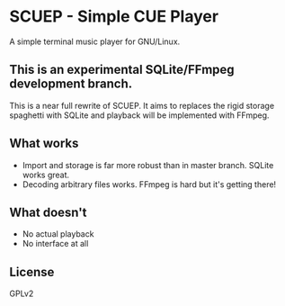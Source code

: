 # SCUEP - Simple CUE Player
A simple terminal music player for GNU/Linux.

## This is an experimental SQLite/FFmpeg development branch. 
This is a near full rewrite of SCUEP. It aims to replaces the rigid storage 
spaghetti with SQLite and playback will be implemented with FFmpeg. 

## What works
- Import and storage is far more robust than in master branch. SQLite works great.
- Decoding arbitrary files works. FFmpeg is hard but it's getting there!

## What doesn't
- No actual playback
- No interface at all

## License
GPLv2

